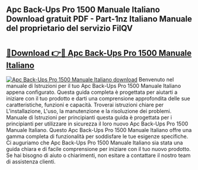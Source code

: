 ## Apc Back-Ups Pro 1500 Manuale Italiano Download gratuit PDF - Part-1nz Italiano Manuale del proprietario del servizio FilQV

# <h2><a href="http://dfgnx6.blite.top/?on=Apc+Back-Ups+Pro+1500+Manuale+Italiano">🔗Download 👉🔴 Apc Back-Ups Pro 1500 Manuale Italiano</a></h2>

[![Apc Back-Ups Pro 1500 Manuale Italiano download](https://i.imgur.com/lujVjoI.png)](http://dfgnx6.blite.top/?on=Apc+Back-Ups+Pro+1500+Manuale+Italiano)
Benvenuto nel manuale di Istruzioni per il tuo Apc Back-Ups Pro 1500 Manuale Italiano appena configurato. Questa guida completa è progettata per aiutarti a iniziare con il tuo prodotto e darti una comprensione approfondita delle sue caratteristiche, funzioni e capacità. Troverai istruzioni chiare per L'installazione, L'uso, la manutenzione e la risoluzione dei problemi. Manuale di Istruzioni per principianti questa guida è progettata per i principianti per utilizzare in sicurezza il loro nuovo Apc Back-Ups Pro 1500 Manuale Italiano. Questo Apc Back-Ups Pro 1500 Manuale Italiano offre una gamma completa di funzionalità per soddisfare le tue esigenze specifiche. Ci auguriamo che Apc Back-Ups Pro 1500 Manuale Italiano sia stata una guida chiara e di facile comprensione per iniziare con il tuo nuovo prodotto. Se hai bisogno di aiuto o chiarimenti, non esitare a contattare il nostro team di assistenza clienti.

